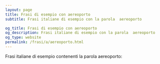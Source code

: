 ```yaml
---
layout: page
title: Frasi di esempio con aereoporto 
subtitle: Frasi italiane di esempio con la parola  aereoporto

og_title: Frasi di esempio con aereoporto 
og_description: Frasi italiane di esempio con la parola  aereoporto
og_type: website
permalink: /frasi/a/aereoporto.html
---
```


Frasi italiane di esempio contenenti la parola aereoporto:


